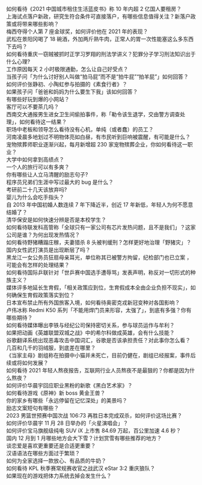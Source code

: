 如何看待《2021 中国城市租住生活蓝皮书》称 10 年内超 2 亿国人要租房？  
上海试点落户新政，研究生符合条件可直接落户，有哪些信息值得关注？新落户政策或将带来哪些影响？  
梅西夺得个人第 7 座金球奖，如何评价他在 2021 年的表现？  
武松在景阳冈喝了 18 碗酒，外加两斤熟牛肉，正常人的胃一次性能塞这么多东西下去吗？  
如何看待重庆一窃贼被抓时正学习罗翔的刑法学讲义？犯罪分子学习刑法知识出于什么心理?  
工作原因每天 2 小时极限通勤，怎么让自己好受点？  
当孩子问「为什么讨好别人叫做“拍马屁”而不是“拍牛屁”“拍羊屁”」如何回答？  
如何评价张静初、小陶虹参与拍摄的《素食行者》？  
如果孩子问「爸爸和妈妈为什么要生下我」该如何回答？  
有哪些好玩到爆的小网站？  
客厅可以不要茶几吗？  
西南交大通报男生进女卫生间偷拍事件，称「勒令该生退学，交由警方调查处理」，如何看待这一结果？  
职场中老板和领导怎么看待没有心机，单纯（或者蠢）的员工？  
河南凌晨多地划过不明物体亮如白昼，有市民听到巨响被震醒，有可能是什么？  
宠物殡葬师职业逐渐兴起，每月新增超 230 家宠物殡葬企业，你如何看待这一职业？  
大学中如何拿到高绩点？  
一个人的旅行可以有多爽？  
你有哪些让人立马清醒的励志句子?  
程序员兄弟们生涯中写过最大的 bug 是什么？  
考研前二十几天该放弃吗?  
婴儿为什么会吃手指头？  
自 2013 年中国初婚人数连续 7 年下降近半，创近 17 年新低，年轻人为何不愿意结婚了？  
清华保安是如何快速分辨是否是本校学生？  
如何看待联发科高管称「全球只有一家公司有芯片发热问题，且不是我们」？这家公司是谁？为何出现发热情况？  
如何看待野猪糟蹋庄稼，夫妻猎杀 8 头被判缓刑？怎样更好地治理「野猪灾」？  
国内女性武打演员是出现断层了吗？  
黑龙江一女公务员狂扇母亲耳光，单位称其已被警方拘留，纪检部门也已立案 ，可能会有怎样的处理结果？  
如何看待国际乒联针对「世乒赛中国选手遭辱骂」发表声明，称反对一切形式的种族主义？  
媒体评多地延长生育假，「相关政策应到位，生育假成本全由企业负担不现实」，如何确保生育假政策落实到位？  
日本宣布禁止所有外国旅客入境，如何看待奥密克戎新冠变种对各国影响？  
卢伟冰称 Redmi K50 系列「不能用焊门员来形容，太强了」，到底有多强？你有哪些期待？  
如何看待媒体曝出李铁与经纪公司保持密切关系，参与球员运作与牟利？  
如果把动画《英雄联盟双城之战》中的希尔科做成英雄，会有什么技能？  
谷歌翻译系统出现恶毒攻击中国词汇，谷歌是否该承担责任？对此事你怎么看？  
几百和几千的羽绒服，到底差在哪里？  
《当家主母》剧组称在拍摄中小猫并未死亡，目前仍健在，剧组已经报案，事件后续或将如何发展？  
如何看待 2021 年轻人熬夜报告，互联网行业人员熬夜不是最狠的？你都是因为什么熬夜？  
如何评价华晨宇回应职业黑粉的新歌《黑白艺术家》？  
如何看待游戏《原神》新 boss 黄金王兽？  
你的家乡有哪些「永远停留在记忆深处」的美景吗？  
励志文案短句有哪些？  
2023 男篮世预赛中国次战 106:73 再胜日本完成双杀，如何评价这场比赛？  
如何评价华晨宇 11 月 28 日举办的「火星演唱会」？  
如何评价宝马旗舰级纯电 SUV iX 上市售 84.69 万起，百公里加速 4.6 秒？  
国内 12 月到 1 月哪些地方会大下雪？计划赏雪有哪些推荐的地方？  
谈恋爱是喜欢更重要还是合适更重要？  
汉语语法在哪些方面过于繁琐？  
如何为全家选择一款放心、有品质的牛奶？  
如何看待 KPL 秋季赛常规赛收官之战武汉 eStar 3:2 重庆狼队？  
如果现在的游戏把体力系统去掉会发生什么？  
